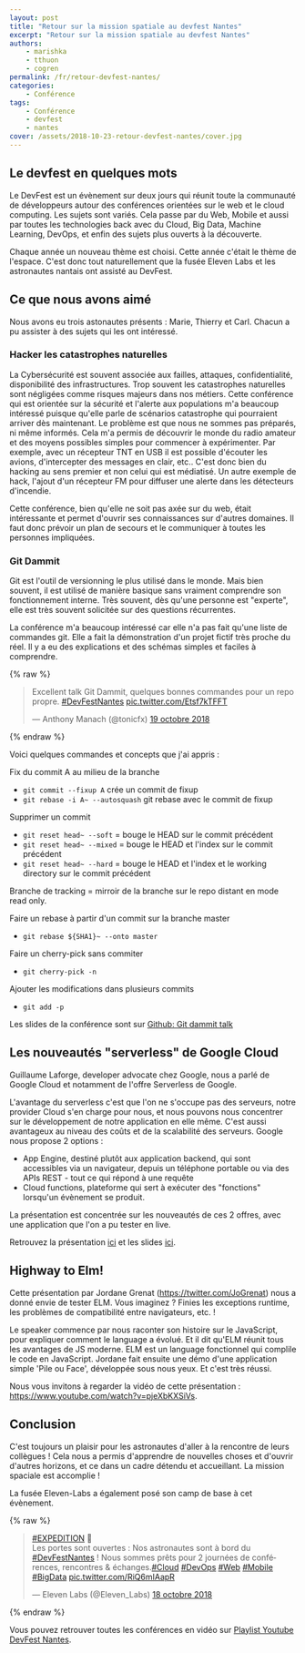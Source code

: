 ```yaml
---
layout: post
title: "Retour sur la mission spatiale au devfest Nantes"
excerpt: "Retour sur la mission spatiale au devfest Nantes"
authors:
    - marishka
    - tthuon
    - cogren
permalink: /fr/retour-devfest-nantes/
categories:
    - Conférence
tags:
    - Conférence
    - devfest
    - nantes
cover: /assets/2018-10-23-retour-devfest-nantes/cover.jpg
---
```


## Le devfest en quelques mots

Le DevFest est un évènement sur deux jours qui réunit toute la communauté de développeurs autour des conférences orientées sur le web et le cloud computing. Les sujets sont variés. Cela passe par du Web, Mobile et aussi par toutes les technologies back avec du Cloud, Big Data, Machine Learning, DevOps, et enfin des sujets plus ouverts à la découverte.

Chaque année un nouveau thème est choisi. Cette année c'était le thème de l'espace. C'est donc tout naturellement que la fusée Eleven Labs et les astronautes nantais ont assisté au DevFest.

## Ce que nous avons aimé

Nous avons eu trois astonautes présents : Marie, Thierry et Carl. Chacun a pu assister à des sujets qui les ont intéressé.

### Hacker les catastrophes naturelles

La Cybersécurité est souvent associée aux failles, attaques, confidentialité, disponibilité des infrastructures. Trop souvent les catastrophes naturelles sont négligées comme risques majeurs dans nos métiers. Cette conférence qui est orientée sur la sécurité et l'alerte aux populations m'a beaucoup intéressé puisque qu'elle parle de scénarios catastrophe qui pourraient arriver dès maintenant. Le problème est que nous ne sommes pas préparés, ni même informés. Cela m'a permis de découvrir le monde du radio amateur et des moyens possibles simples pour commencer à expérimenter. Par exemple, avec un récepteur TNT en USB il est possible d'écouter les avions, d'intercepter des messages en clair, etc.. C'est donc bien du hacking au sens premier et non celui qui est médiatisé. Un autre exemple de hack, l'ajout d'un récepteur FM pour diffuser une alerte dans les détecteurs d'incendie.

Cette conférence, bien qu'elle ne soit pas axée sur du web, était intéressante et permet d'ouvrir ses connaissances sur d'autres domaines. Il faut donc prévoir un plan de secours et le communiquer à toutes les personnes impliquées.


### Git Dammit

Git est l'outil de versionning le plus utilisé dans le monde. Mais bien souvent, il est utilisé de manière basique sans vraiment comprendre son fonctionnement interne. Très souvent, dès qu'une personne est "experte", elle est très souvent solicitée sur des questions récurrentes.

La conférence m'a beaucoup intéressé car elle n'a pas fait qu'une liste de commandes git. Elle a fait la démonstration d'un projet fictif très proche du réel. Il y a eu des explications et des schémas simples et faciles à comprendre.

{% raw %}
<blockquote class="twitter-tweet" data-lang="fr"><p lang="fr" dir="ltr">Excellent talk Git Dammit, quelques bonnes commandes pour un repo propre. <a href="https://twitter.com/hashtag/DevFestNantes?src=hash&amp;ref_src=twsrc%5Etfw">#DevFestNantes</a> <a href="https://t.co/Etsf7kTFFT">pic.twitter.com/Etsf7kTFFT</a></p>&mdash; Anthony Manach (@tonicfx) <a href="https://twitter.com/tonicfx/status/1053196563907010561?ref_src=twsrc%5Etfw">19 octobre 2018</a></blockquote>
<script async src="https://platform.twitter.com/widgets.js" charset="utf-8"></script>
{% endraw %}

Voici quelques commandes et concepts que j'ai appris :
 
Fix du commit A au milieu de la branche
- `git commit --fixup A` crée un commit de fixup
- `git rebase -i A~ --autosquash` git rebase avec le commit de fixup

Supprimer un commit
- `git reset head~ --soft` = bouge le HEAD sur le commit précédent
- `git reset head~ --mixed` = bouge le HEAD et l'index sur le commit précédent
- `git reset head~ --hard` = bouge le HEAD et l'index et le working directory sur le commit précédent

Branche de tracking = mirroir de la branche sur le repo distant en mode read only.

Faire un rebase à partir d'un commit sur la branche master
- `git rebase ${SHA1}~ --onto master`

Faire un cherry-pick sans commiter
- `git cherry-pick -n`

Ajouter les modifications dans plusieurs commits
- `git add -p`

Les slides de la conférence sont sur [Github: Git dammit talk](https://mghignet.github.io/git-dammit-talk/)


## Les nouveautés "serverless" de Google Cloud

Guillaume Laforge, developer advocate chez Google, nous a parlé de Google Cloud et notamment de l'offre Serverless de Google.

L'avantage du serverless c'est que l'on ne s'occupe pas des serveurs, notre provider Cloud s'en charge pour nous, et nous pouvons nous concentrer sur le développement de notre application en elle même. C'est aussi avantageux au niveau des coûts et de la scalabilité des serveurs. Google nous propose 2 options :
- App Engine, destiné plutôt aux application backend, qui sont accessibles via un navigateur, depuis un téléphone portable ou via des APIs REST - tout ce qui répond à une requête
- Cloud functions, plateforme qui sert à exécuter des "fonctions" lorsqu'un évènement se produit.

La présentation est concentrée sur les nouveautés de ces 2 offres, avec une application que l'on a pu tester en live.

Retrouvez la présentation [ici](https://www.youtube.com/watch?v=wk2uOJmzNVY) et les slides [ici](https://speakerdeck.com/glaforge/whats-new-in-serverless-on-google-cloud-platform).

## Highway to Elm!

Cette présentation par Jordane Grenat (https://twitter.com/JoGrenat) nous a donné envie de tester ELM. Vous imaginez ? Finies les exceptions runtime, les problèmes de compatibilité entre navigateurs, etc. !

Le speaker commence par nous raconter son histoire sur le JavaScript, pour expliquer comment le language a évolué. Et il dit qu'ELM réunit tous les avantages de JS moderne. ELM est un language fonctionnel qui complile le code en JavaScript. Jordane fait ensuite une démo d'une application simple 'Pile ou Face', développée sous nous yeux. Et c'est très réussi.

Nous vous invitons à regarder la vidéo de cette présentation : https://www.youtube.com/watch?v=pjeXbKXSiVs.

## Conclusion

C'est toujours un plaisir pour les astronautes d'aller à la rencontre de leurs collègues !
Cela nous a permis d'apprendre de nouvelles choses et d'ouvrir d'autres horizons, et ce dans un cadre détendu et accueillant.
La mission spaciale est accomplie !

La fusée Eleven-Labs a également posé son camp de base à cet évènement.

{% raw %}
<blockquote class="twitter-tweet" data-lang="fr"><p lang="fr" dir="ltr"><a href="https://twitter.com/hashtag/EXPEDITION?src=hash&amp;ref_src=twsrc%5Etfw">#EXPEDITION</a> 🚀<br>Les portes sont ouvertes : Nos astronautes sont à bord du <a href="https://twitter.com/hashtag/DevFestNantes?src=hash&amp;ref_src=twsrc%5Etfw">#DevFestNantes</a> ! Nous sommes prêts pour 2 journées de conférences, rencontres &amp; échanges.<a href="https://twitter.com/hashtag/Cloud?src=hash&amp;ref_src=twsrc%5Etfw">#Cloud</a> <a href="https://twitter.com/hashtag/DevOps?src=hash&amp;ref_src=twsrc%5Etfw">#DevOps</a> <a href="https://twitter.com/hashtag/Web?src=hash&amp;ref_src=twsrc%5Etfw">#Web</a> <a href="https://twitter.com/hashtag/Mobile?src=hash&amp;ref_src=twsrc%5Etfw">#Mobile</a> <a href="https://twitter.com/hashtag/BigData?src=hash&amp;ref_src=twsrc%5Etfw">#BigData</a> <a href="https://t.co/RiQ6mIAapR">pic.twitter.com/RiQ6mIAapR</a></p>&mdash; Eleven Labs (@Eleven_Labs) <a href="https://twitter.com/Eleven_Labs/status/1052834386259955712?ref_src=twsrc%5Etfw">18 octobre 2018</a></blockquote>
<script async src="https://platform.twitter.com/widgets.js" charset="utf-8"></script>
{% endraw %}

Vous pouvez retrouver toutes les conférences en vidéo sur [Playlist Youtube DevFest Nantes](https://www.youtube.com/playlist?list=PLuZ_sYdawLiXyaSnyRinPKvPXQIsNaJFz).
